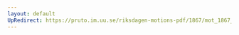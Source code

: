 ```yaml
---
layout: default
UpRedirect: https://pruto.im.uu.se/riksdagen-motions-pdf/1867/mot_1867__ak__reg/mot_1867__ak__reg-001.pdf
---
```

